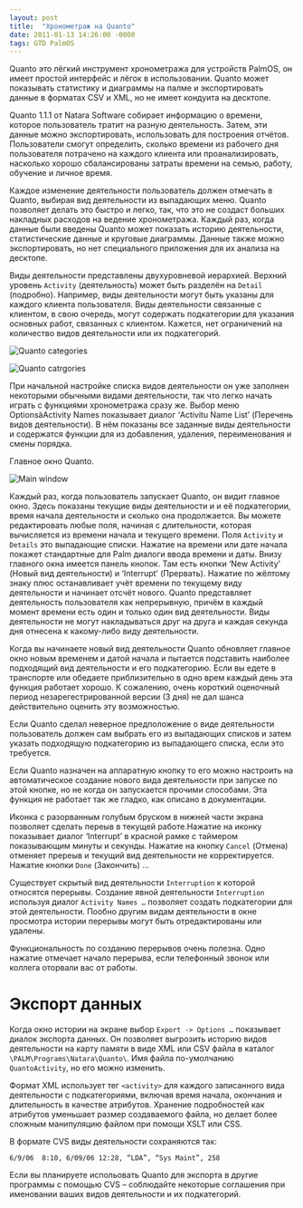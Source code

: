```yaml
---
layout: post
title:  "Хронометраж на Quanto"
date: 2011-01-13 14:26:00 -0000
tags: GTD PalmOS
---
```


Quanto это лёгкий инструмент хронометража для устройств PalmOS, он имеет простой интерфейс и лёгок в использовании. Quanto может показывать статистику и диаграммы на палме и экспортировать данные в форматах CSV и XML, но не имеет кондуита на десктопе.

Quanto 1.1.1 от Natara Software собирает информацию о времени, которое пользователь тратит на разную деятельность. Затем, эти данные можно экспортировать, использовать для построения отчётов. Пользователи смогут определить, сколько времени из рабочего дня пользователя потрачено на каждого клиента или проанализировать, насколько хорошо сбалансированы затраты времени на  семью, работу, обучение и личное время.

Каждое изменение деятельности пользователь должен отмечать в Quanto, выбирая вид деятельности из выпадающих меню. Quanto позволяет делать это быстро и легко, так, что это не создаст больших накладных расходов на ведение хронометража. Каждый раз, когда данные были введены Quanto может показать историю деятельности, статистические данные и круговые диаграммы. Данные также можно экспортировать, но нет специального приложения для их анализа на десктопе.

Виды деятельности представлены двухуровневой иерархией. Верхний уровень  `Activity` (деятельность) может быть разделён на `Detail` (подробно). Например,  виды деятельности могут быть указаны для каждого клиента пользователя. Виды  деятельности связанные с клиентом, в свою очередь, могут содержать подкатегории для указания основных работ, связанных с клиентом. Кажется, нет ограничений на количество видов деятельности или их подкатегорий.

![Quanto categories](https://res.cloudinary.com/dlqc5rp9l/image/upload/v1624615193/blog/quanto/Quanto1_nldlpl.png)

![Quanto catrgories](https://res.cloudinary.com/dlqc5rp9l/image/upload/v1624615193/blog/quanto/Quanto2_jzjugc.png)

При начальной настройке списка видов деятельности он уже заполнен некоторыми обычными видами деятельности, так что легко начать играть с функциями хронометража сразу же. Выбор меню OptionsàActivity Names показывает диалог ‘Activitu Name List’ (Перечень видов деятельности). В нём показаны все заданные виды деятельности и содержатся функции для из добавления, удаления, переименования и смены порядка.

Главное окно Quanto.

![Main window](https://res.cloudinary.com/dlqc5rp9l/image/upload/v1624615193/blog/quanto/Quanto3_ukwhls.png)

Каждый раз, когда пользователь запускает Quanto, он видит главное окно. Здесь показаны текущие виды деятельности и и её подкатегории, время начала деятельности и сколько она продолжается. Вы можете редактировать любые поля, начиная с длительности, которая вычисляется из времени начала и текущего времени. Поля `Activity` и `Details` это выпадающие списки. Нажатие на времени или дате начала покажет стандартные для Palm диалоги ввода времени и даты.
Внизу главного окна имеется панель кнопок. Там есть кнопки ‘New Activity’ (Новый вид  деятельности) и ‘Interrupt’ (Прервать). Нажатие по жёлтому знаку плюс останавливает учёт времени по текущему виду деятельности и начинает отсчёт нового. Quanto представляет деятельность пользователя как непрерывную, причём в каждый момент времени есть один и только один вид деятельности. Виды деятельности не могут накладываться друг на друга и каждая секунда дня отнесена к какому-либо виду деятельности.

Когда вы начинаете новый вид деятельности Quanto обновляет главное окно новым временем и датой начала и пытается подставить наиболее подходящий вид деятельности и его подкатегорию. Если вы едете в транспорте или обедаете приблизительно в одно врем каждый день эта функция работает хорошо. К сожалению, очень короткий оценочный период незарегестрированной версии (3 дня) не дал шанса действительно оценить эту возможностью.

Если Quanto сделал неверное предположение о виде деятельности пользователь должен сам выбрать его из выпадающих списков и затем указать подходящую подкатегорию из выпадающего списка, если это требуется.

Если Quanto назначен на аппаратную кнопку то его можно настроить на автоматическое создание нового вида деятельности при запуске по этой кнопке, но не когда он запускается прочими способами. Эта функция не работает так же гладко, как описано в документации.

Иконка с разорванным голубым бруском в нижней части экрана позволяет сделать переыв в текущей работе.Нажатие на иконку показывает диалог ‘Interrupt’ в красной рамке с таймером показывающим минуты и секунды. Нажатие на кнопку `Cancel` (Отмена) отменяет пререыв и текущий вид деятельности не корректируется. Нажатие кнопки `Done` (Закончить) …

Существует скрытый вид деятельности `Interruption` к которой относятся перерывы. Создание явной деятельности `Interruption` используя диалог `Activity Names …` позволяет создать подкатегории для этой деятельности. Пообно другим видам деятельности в окне просмотра истории перерывы могут быть отредактированы или удалены.

Функциональность по созданию перерывов очень полезна. Одно нажатие отмечает начало перерыва, если телефонный звонок или коллега оторвали вас от работы.

# Экспорт данных

Когда окно истории на экране выбор `Export -> Options …` показывает диалок экспорта данных. Он позволяет выгрозить историю видов деятельности на карту памяти в виде XML или CSV файла в каталог `\PALM\Programs\Natara\Quanto\`. Имя файла по-умолчанию `QuantoActivity`, но его можно изменить.

Формат XML использует тег ```<activity>``` для каждого записанного вида деятельности с подкатегориями, включая время начала, окончания и длительность в качестве атрибутов. Хранение подробностей как атрибутов уменьшает размер создаваемого файла, но делает более сложным манипуляцию файлом при помощи XSLT или CSS.

В формате CVS виды деятельности сохраняются так:

    6/9/06  8:10, 6/09/06 12:28, “LDA”, “Sys Maint”, 258

Если вы планируете испольовать Quanto для экспорта в другие программы с помощью CVS – соблюдайте некоторые соглашения при именовании ваших видов деятельности и их подкатегорий.